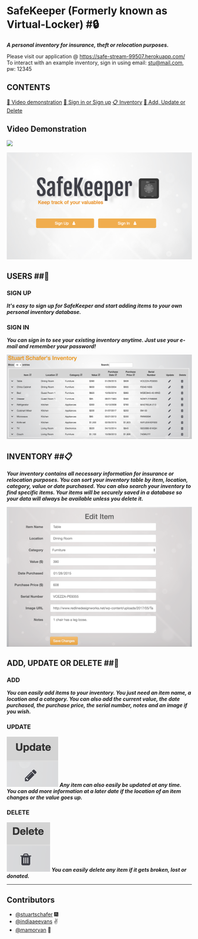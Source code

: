 # SafeKeeper (Formerly known as Virtual-Locker) #:lock:

***A personal inventory for insurance, theft or relocation purposes.***

Please visit our application @ https://safe-stream-99507.herokuapp.com/
To interact with an example inventory, sign in using email: stu@mail.com, pw: 12345

## CONTENTS ##
[:movie_camera: Video demonstration](#video)
[:bust_in_silhouette: Sign in or Sign up](#signup)
[:clipboard: Inventory](#inventory)
[:pencil: Add, Update or Delete](#CUD)

<a name="video"></a>

## Video Demonstration ##
![](public/assets/images/video.gif)

<a name="signup"></a>

![](public/assets/images/sign.png)
## USERS ##:bust_in_silhouette:
### SIGN UP ###

***It's easy to sign up for SafeKeeper and start adding items to your own personal inventory database.***

### SIGN IN ###

***You can sign in to see your existing inventory anytime.  Just use your e-mail and remember your password!***

<a name="inventory"></a>

![](public/assets/images/inventory.png)
## INVENTORY ##:clipboard:

***Your inventory contains all necessary information for insurance or relocation purposes.  You can sort your inventory table by item, location, category, value or date purchased.  You can also search your inventory to find specific items.  Your items will be securely saved in a database so your data will always be available unless you delete it.***

<a name="CUD"></a>

![](public/assets/images/edit.png)
## ADD, UPDATE OR DELETE ##:pencil: 
### ADD ###

***You can easily add items to your inventory.  You just need an item name, a location and a category.  You can also add the current value, the date purchased, the purchase price, the serial number, notes and an image if you wish.***

### UPDATE ###
![](public/assets/images/update.png)
***Any item can also easily be updated at any time.  You can add more information at a later date if the location of an item changes or the value goes up.***

### DELETE ###
![](public/assets/images/delete.png)
***You can easily delete any item if it gets broken, lost or donated.***

---
## Contributors

- [@stuartschafer](https://github.com/stuartschafer) :fireworks:
- [@indiaaeevans](https://github.com/indiaaeevans) :v:
- [@mamorvan](https://www.github.com/mamorvan) :koala:

